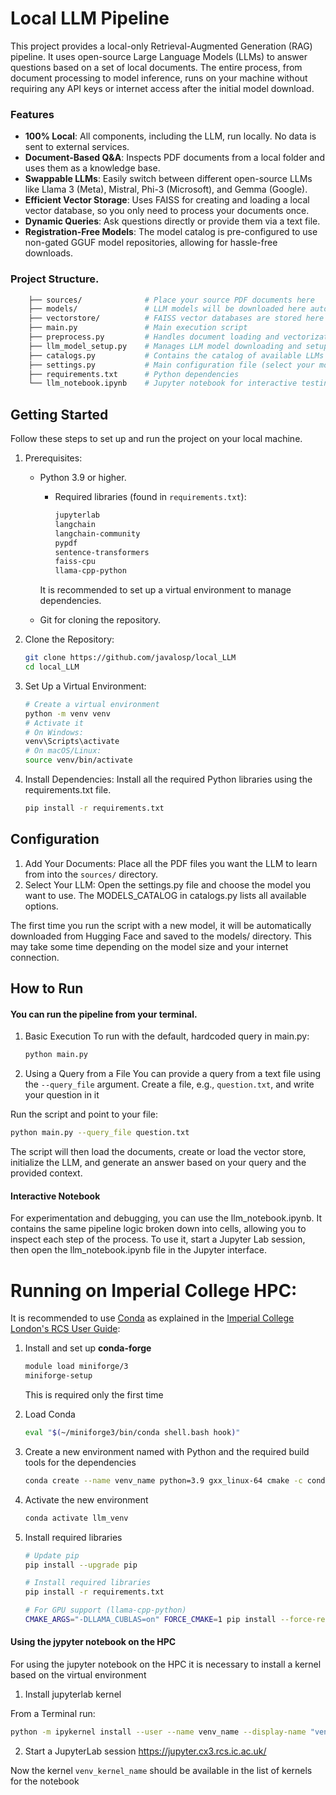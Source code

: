 # Local LLM Pipeline

This project provides a local-only Retrieval-Augmented Generation (RAG) pipeline. It uses open-source Large Language Models (LLMs) to answer questions based on a set of local documents. The entire process, from document processing to model inference, runs on your machine without requiring any API keys or internet access after the initial model download.

### Features

* **100% Local**: All components, including the LLM, run locally. No data is sent to external services.
* **Document-Based Q&A**: Inspects PDF documents from a local folder and uses them as a knowledge base.
* **Swappable LLMs**: Easily switch between different open-source LLMs like Llama 3 (Meta), Mistral, Phi-3 (Microsoft), and Gemma (Google).
* **Efficient Vector Storage**: Uses FAISS for creating and loading a local vector database, so you only need to process your documents once.
* **Dynamic Queries**: Ask questions directly or provide them via a text file.
* **Registration-Free Models**: The model catalog is pre-configured to use non-gated GGUF model repositories, allowing for hassle-free downloads.

### Project Structure.
```bash
    ├── sources/              # Place your source PDF documents here
    ├── models/               # LLM models will be downloaded here automatically
    ├── vectorstore/          # FAISS vector databases are stored here
    ├── main.py               # Main execution script
    ├── preprocess.py         # Handles document loading and vectorization
    ├── llm_model_setup.py    # Manages LLM model downloading and setup
    ├── catalogs.py           # Contains the catalog of available LLMs
    ├── settings.py           # Main configuration file (select your model here)
    ├── requirements.txt      # Python dependencies
    └── llm_notebook.ipynb    # Jupyter notebook for interactive testing
```


## Getting Started
Follow these steps to set up and run the project on your local machine.
1. Prerequisites: 
    * Python 3.9 or higher.
        * Required libraries (found in `requirements.txt`):
            ```bash
            jupyterlab
            langchain
            langchain-community
            pypdf
            sentence-transformers
            faiss-cpu
            llama-cpp-python
            ```
        It is recommended to set up a virtual environment to manage dependencies.

    * Git for cloning the repository.
2. Clone the Repository:
    ```bash
    git clone https://github.com/javalosp/local_LLM
    cd local_LLM
    ```
3. Set Up a Virtual Environment:
    ```bash
    # Create a virtual environment
    python -m venv venv
    # Activate it
    # On Windows:
    venv\Scripts\activate
    # On macOS/Linux:
    source venv/bin/activate
    ```
4. Install Dependencies:
    Install all the required Python libraries using the requirements.txt file.
    ```bash
    pip install -r requirements.txt
    ```

## Configuration

1. Add Your Documents: 
Place all the PDF files you want the LLM to learn from into the `sources/` directory.
2. Select Your LLM:
Open the settings.py file and choose the model you want to use.
The MODELS_CATALOG in catalogs.py lists all available options.

The first time you run the script with a new model, it will be automatically downloaded from Hugging Face and saved to the models/ directory. This may take some time depending on the model size and your internet connection.

## How to Run

#### You can run the pipeline from your terminal.
1. Basic Execution
To run with the default, hardcoded query in main.py:
    ```bash
    python main.py
    ```
2. Using a Query from a File
You can provide a query from a text file using the `--query_file` argument.
Create a file, e.g., `question.txt`, and write your question in it

Run the script and point to your file:
```bash
python main.py --query_file question.txt
```

The script will then load the documents, create or load the vector store, initialize the LLM, and generate an answer based on your query and the provided context.

#### Interactive Notebook
For experimentation and debugging, you can use the llm_notebook.ipynb. It contains the same pipeline logic broken down into cells, allowing you to inspect each step of the process.
To use it, start a Jupyter Lab session, then open the llm_notebook.ipynb file in the Jupyter interface.



# Running on Imperial College HPC:

It is recommended to use [Conda](https://docs.conda.io/en/latest/index.html) as explained in the [Imperial College London's RCS User Guide](https://icl-rcs-user-guide.readthedocs.io/en/latest/hpc/applications/guides/conda/):

1. Install and set up **conda-forge**
    ```bash
    module load miniforge/3
    miniforge-setup
    ```
    This is required only the first time

2. Load Conda
    ```bash
    eval "$(~/miniforge3/bin/conda shell.bash hook)"
    ```
3. Create a new environment named with Python and the required build tools for the dependencies
    ```bash
    conda create --name venv_name python=3.9 gxx_linux-64 cmake -c conda-forge -y
    ```
4. Activate the new environment
    ```bash
    conda activate llm_venv
    ```
5. Install required libraries    
    ```bash
    # Update pip
    pip install --upgrade pip

    # Install required libraries
    pip install -r requirements.txt

    # For GPU support (llama-cpp-python)
    CMAKE_ARGS="-DLLAMA_CUBLAS=on" FORCE_CMAKE=1 pip install --force-reinstall --no-cache-dir llama-cpp-python
    ```

#### Using the jypyter notebook on the HPC
For using the jupyter notebook on the HPC it is necessary to install a kernel based on the virtual environment

1. Install jupyterlab kernel

From a Terminal run:
```bash
python -m ipykernel install --user --name venv_name --display-name "venv_kernel_name"
```

2. Start a JupyterLab session
    https://jupyter.cx3.rcs.ic.ac.uk/

Now the kernel `venv_kernel_name` should be available in the list of kernels for the notebook


